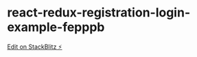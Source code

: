 # react-redux-registration-login-example-fepppb

[Edit on StackBlitz ⚡️](https://stackblitz.com/edit/react-redux-registration-login-example-fepppb)